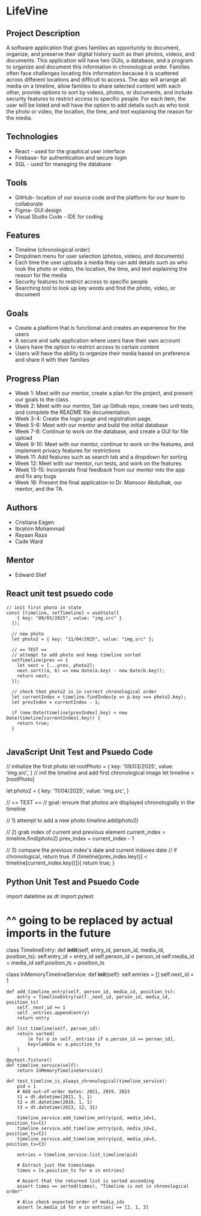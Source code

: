 # LifeVine

## Project Description
A software application that gives families an opportunity to document, organize, and preserve their digital history such as their photos, videos, and documents. This application will have two GUIs, a database, and a program to organize and document this information in chronological order. Families often face challenges locating this information because it is scattered across different locations and difficult to access. The app will arrange all media on a timeline, allow families to share selected content with each other, provide options to sort by videos, photos, or documents, and include security features to restrict access to specific people. For each item, the user will be listed and will have the option to add details such as who took the photo or video, the location, the time, and text explaining the reason for the media.  

## Technologies 
- React - used for the graphical user interface
- Firebase- for authentication and secure login
- SQL - used for managing the database

## Tools
- GitHub- location of our source code and the platform for our team to collaborate
- Figma- GUI design
- Visual Studio Code - IDE for coding

## Features
- Timeline (chronological order)
- Dropdown menu for user selection (photos, videos, and documents)
- Each time the user uploads a media they can add details such as who took the photo or video, the location, the time, and text explaining the reason for the media
- Security features to restrict access to specific people
- Searching tool to look up key words and find the photo, video, or document
  
## Goals
- Create a platform that is functional and creates an experience for the users
- A secure and safe application where users have their own account
- Users have the option to restrict access to certain content
- Users will have the ability to organize their media based on preference and share it with their families

## Progress Plan
- Week 1: Meet with our mentor, create a plan for the project, and present our goals to the class.
- Week 2: Meet with our mentor, Set up Github repo, create two unit tests, and complete the README file documentation.
- Week 3-4: Create the login page and registration page. 
- Week 5-6: Meet with our mentor and build the initial database 
- Week 7-8: Continue to work on the database, and create a GUI for file upload   
- Week 9-10: Meet with our mentor, continue to work on the features, and implement privacy features for restrictions
- Week 11: Add features such as search tab and a dropdown for sorting
- Week 12: Meet with our mentor, run tests, and work on the features
- Week 13-15: Incorporate final feedback from our mentor into the app and fix any bugs
- Week 16: Present the final application to Dr. Mansoor Abdulhak, our mentor, and the TA. 

## Authors
- Cristiana Eagen
- Ibrahim Mohammad
- Rayaan Raza
- Cade Ward

## Mentor
- Edward Slief


## React unit test psuedo code
```
// init first photo in state
const [timeline, setTimeline] = useState([
    { key: "09/03/2025", value: "img.src" }
  ]);
  
  // new photo
  let photo2 = { key: "11/04/2025", value: "img.src" };
  
  // == TEST ==
  // attempt to add photo and keep timeline sorted
  setTimeline(prev => {
    let next = [...prev, photo2];
    next.sort((a, b) => new Date(a.key) - new Date(b.key));
    return next;
  });
  
  // check that photo2 is in correct chronological order
  let currentIndex = timeline.findIndex(p => p.key === photo2.key);
  let prevIndex = currentIndex - 1;
  
  if (new Date(timeline[prevIndex].key) < new Date(timeline[currentIndex].key)) {
    return true;
  }
  
```

## JavaScript Unit Test and Psuedo Code
// initialize the first photo 
let rootPhoto = {
    key: '09/03/2025', value: 'img.src',
}
// init the timeline and add first chronological image
let timeline = [rootPhoto]

let photo2 = {
    key: '11/04/2025', value: 'img.src',
}

// == TEST == 
// goal: ensure that photos are displayed chronologially in the timeline

// 1) attempt to add a new photo
timeline.add(photo2)

// 2) grab index of current and previous element
current_index = timeline.find(photo2)
prev_index = current_index - 1

// 3) compare the previous index's date and current indexes date
//    if chronological, return true.
if (timeline[prev_index.key()] < timeline[current_index.key()]){
    return true;
}

## Python Unit Test and Psuedo Code
import datetime as dt
import pytest

# ^^ going to be replaced by actual imports in the future

class TimelineEntry:
    def __intit__(self, entry_id, person_id, media_id, position_ts):
        self.entry_id = entry_id
        self.person_id = person_id
        self.media_id = media_id
        self.position_ts = position_ts


class InMemoryTimelineService:
    def __init__(self):
        self.entries = []
        self.next_id = 1

    def add_timeline_entry(self, person_id, media_id, position_ts):
        entry = TimelineEntry(self._next_id, person_id, media_id, position_ts)
        self._next_id += 1
        self._entries.append(entry)
        return entry

    def list_timeline(self, person_id):
        return sorted(
            [e for e in self._entries if e.person_id == person_id],
            key=lambda e: e.position_ts
        )

    @pytest.fixture()
    def timeline_service(self):
        return InMemoryTimelineService()

    def test_timeline_is_always_chronological(timeline_service):
        pid = 1
        # Add out-of-order dates: 2021, 2019, 2023
        t1 = dt.datetime(2021, 5, 1)
        t2 = dt.datetime(2019, 1, 1)
        t3 = dt.datetime(2023, 12, 31)

        timeline_service.add_timeline_entry(pid, media_id=1, position_ts=t1)
        timeline_service.add_timeline_entry(pid, media_id=2, position_ts=t2)
        timeline_service.add_timeline_entry(pid, media_id=3, position_ts=t3)

        entries = timeline_service.list_timeline(pid)

        # Extract just the timestamps
        times = [e.position_ts for e in entries]

        # Assert that the returned list is sorted ascending
        assert times == sorted(times), "Timeline is not in chronological order"

        # Also check expected order of media_ids
        assert [e.media_id for e in entries] == [2, 1, 3]